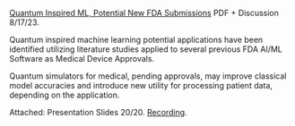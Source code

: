 [Quantum Inspired ML, Potential New FDA Submissions](https://www.chemicalqdevice.com/quantum-inspired-ml-potential-new-fda-submissions) PDF + Discussion 8/17/23.

Quantum inspired machine learning potential applications have been identified utilizing literature studies applied to several previous FDA AI/ML Software as Medical Device Approvals. 

Quantum simulators for medical, pending approvals, may improve classical model accuracies and introduce new utility for processing patient data, depending on the application. 

Attached: Presentation Slides 20/20. [Recording](https://www.youtube.com/watch?v=mzzJ5V8rXgs).
